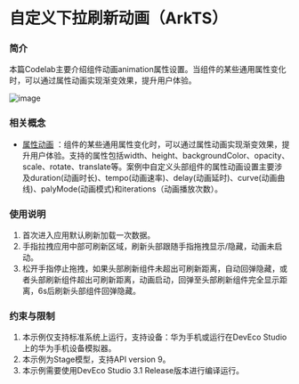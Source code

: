 # 自定义下拉刷新动画（ArkTS）

### 简介

本篇Codelab主要介绍组件动画animation属性设置。当组件的某些通用属性变化时，可以通过属性动画实现渐变效果，提升用户体验。

![image](screenshots/device/1.gif)

### 相关概念

- [属性动画](https://developer.harmonyos.com/cn/docs/documentation/doc-references-V3/ts-animatorproperty-0000001478181445-V3?catalogVersion=V3) ：组件的某些通用属性变化时，可以通过属性动画实现渐变效果，提升用户体验。支持的属性包括width、height、backgroundColor、opacity、scale、rotate、translate等。案例中自定义头部组件的属性动画设置主要涉及duration(动画时长)、tempo(动画速率)、delay(动画延时)、curve(动画曲线)、palyMode(动画模式)和iterations（动画播放次数）。

### 使用说明

1. 首次进入应用默认刷新加载一次数据。
2. 手指拉拽应用中部可刷新区域，刷新头部跟随手指拖拽显示/隐藏，动画未启动。
3. 松开手指停止拖拽，如果头部刷新组件未超出可刷新距离，自动回弹隐藏，或者头部刷新组件超出可刷新距离，动画启动，回弹至头部刷新组件完全显示距离，6s后刷新头部组件回弹隐藏。

### 约束与限制

1. 本示例仅支持标准系统上运行，支持设备：华为手机或运行在DevEco Studio上的华为手机设备模拟器。
2. 本示例为Stage模型，支持API version 9。
3. 本示例需要使用DevEco Studio 3.1 Release版本进行编译运行。

